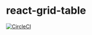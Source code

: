 # react-grid-table

[![CircleCI](https://circleci.com/gh/RumyantsevMichael/react-grid-table.svg?style=svg)](https://circleci.com/gh/RumyantsevMichael/react-grid-table)
